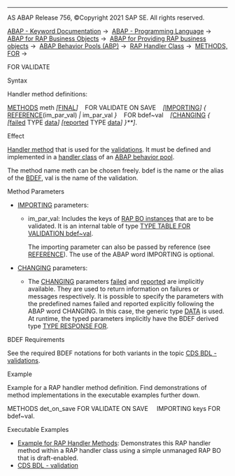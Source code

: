   

* * *

AS ABAP Release 756, ©Copyright 2021 SAP SE. All rights reserved.

[ABAP - Keyword Documentation](https://help.sap.com/doc/abapdocu_756_index_htm/7.56/en-US/abenabap.htm) →  [ABAP - Programming Language](https://help.sap.com/doc/abapdocu_756_index_htm/7.56/en-US/abenabap_reference.htm) →  [ABAP for RAP Business Objects](https://help.sap.com/doc/abapdocu_756_index_htm/7.56/en-US/abenabap_for_rap_bos.htm) →  [ABAP for Providing RAP business objects](https://help.sap.com/doc/abapdocu_756_index_htm/7.56/en-US/abenabap_provide_rap_bos.htm) →  [ABAP Behavior Pools (ABP)](https://help.sap.com/doc/abapdocu_756_index_htm/7.56/en-US/abenabap_behavior_pools.htm) →  [RAP Handler Class](https://help.sap.com/doc/abapdocu_756_index_htm/7.56/en-US/abenabp_handler_class.htm) →  [METHODS, FOR](https://help.sap.com/doc/abapdocu_756_index_htm/7.56/en-US/abapmethods_for_rap_behv.htm) → 

FOR VALIDATE

Syntax

Handler method definitions:

[METHODS](https://help.sap.com/doc/abapdocu_756_index_htm/7.56/en-US/abapmethods.htm) meth *\[*[FINAL](https://help.sap.com/doc/abapdocu_756_index_htm/7.56/en-US/abapmethods_abstract_final.htm)*\]*
   FOR VALIDATE ON SAVE
   *\[*[IMPORTING](https://help.sap.com/doc/abapdocu_756_index_htm/7.56/en-US/abapmethods_general.htm)*\]* *{* [REFERENCE](https://help.sap.com/doc/abapdocu_756_index_htm/7.56/en-US/abapmethods_parameters.htm)(im\_par\_val) *|* im\_par\_val *}*
   FOR bdef~val
   *\[*[CHANGING](https://help.sap.com/doc/abapdocu_756_index_htm/7.56/en-US/abapmethods_general.htm) *{* *\[*[failed](https://help.sap.com/doc/abapdocu_756_index_htm/7.56/en-US/abaptype_response_for.htm) TYPE [data](https://help.sap.com/doc/abapdocu_756_index_htm/7.56/en-US/abenbuilt_in_types_generic.htm)*\]* *\[*[reported](https://help.sap.com/doc/abapdocu_756_index_htm/7.56/en-US/abaptype_response_for.htm) TYPE [data](https://help.sap.com/doc/abapdocu_756_index_htm/7.56/en-US/abenbuilt_in_types_generic.htm)*\]* *}**\]*.

Effect

[Handler method](https://help.sap.com/doc/abapdocu_756_index_htm/7.56/en-US/abenabp_handler_method_glosry.htm "Glossary Entry") that is used for the [validations](https://help.sap.com/doc/abapdocu_756_index_htm/7.56/en-US/abenbdl_validations.htm). It must be defined and implemented in a [handler class](https://help.sap.com/doc/abapdocu_756_index_htm/7.56/en-US/abenabp_handler_class_glosry.htm "Glossary Entry") of an [ABAP behavior pool](https://help.sap.com/doc/abapdocu_756_index_htm/7.56/en-US/abenbehavior_pool_glosry.htm "Glossary Entry").

The method name meth can be chosen freely. bdef is the name or the alias of the [BDEF](https://help.sap.com/doc/abapdocu_756_index_htm/7.56/en-US/abencds_behavior_definition_glosry.htm "Glossary Entry"), val is the name of the validation.

Method Parameters

-   [IMPORTING](https://help.sap.com/doc/abapdocu_756_index_htm/7.56/en-US/abapmethods_general.htm) parameters:
    -   im\_par\_val: Includes the keys of [RAP BO instances](https://help.sap.com/doc/abapdocu_756_index_htm/7.56/en-US/abenrap_bo_instance_glosry.htm "Glossary Entry") that are to be validated. It is an internal table of type [TYPE TABLE FOR VALIDATION bdef~val](https://help.sap.com/doc/abapdocu_756_index_htm/7.56/en-US/abaptype_table_for.htm).
        
        The importing parameter can also be passed by reference (see [REFERENCE](https://help.sap.com/doc/abapdocu_756_index_htm/7.56/en-US/abapmethods_parameters.htm)). The use of the ABAP word IMPORTING is optional.
        
-   [CHANGING](https://help.sap.com/doc/abapdocu_756_index_htm/7.56/en-US/abapmethods_general.htm) parameters:
    -   The [CHANGING](https://help.sap.com/doc/abapdocu_756_index_htm/7.56/en-US/abapmethods_general.htm) parameters [failed](https://help.sap.com/doc/abapdocu_756_index_htm/7.56/en-US/abaptype_response_for.htm) and [reported](https://help.sap.com/doc/abapdocu_756_index_htm/7.56/en-US/abaptype_response_for.htm) are implicitly available. They are used to return information on failures or messages respectively. It is possible to specify the parameters with the predefined names failed and reported explicitly following the ABAP word CHANGING. In this case, the generic type [DATA](https://help.sap.com/doc/abapdocu_756_index_htm/7.56/en-US/abenbuilt_in_types_generic.htm) is used. At runtime, the typed parameters implicitly have the BDEF derived type [TYPE RESPONSE FOR](https://help.sap.com/doc/abapdocu_756_index_htm/7.56/en-US/abaptype_response_for.htm).

BDEF Requirements

See the required BDEF notations for both variants in the topic [CDS BDL - validations](https://help.sap.com/doc/abapdocu_756_index_htm/7.56/en-US/abenbdl_validations.htm).

Example

Example for a RAP handler method definition. Find demonstrations of method implementations in the executable examples further down.

METHODS det\_on\_save FOR VALIDATE ON SAVE
    IMPORTING keys FOR bdef~val.

Executable Examples

-   [Example for RAP Handler Methods](https://help.sap.com/doc/abapdocu_756_index_htm/7.56/en-US/abenrap_handler_methods_abexa.htm): Demonstrates this RAP handler method within a RAP handler class using a simple unmanaged RAP BO that is draft-enabled.
-   [CDS BDL - validation](https://help.sap.com/doc/abapdocu_756_index_htm/7.56/en-US/abenbdl_validation_abexa.htm)